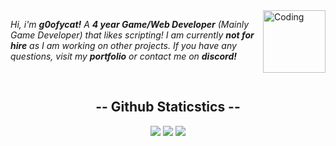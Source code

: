 <img align="right" alt="Coding" width="100" src="https://github.com/user-attachments/assets/16f40421-153c-4acb-9f3c-5382b773f537">

*Hi, i'm **g0ofycat!** A **4 year Game/Web Developer** (Mainly Game Developer) that likes scripting! I am currently **not for hire** as I am working on other projects. If you have any questions, visit my **portfolio** or contact me on **discord!***

<br>
<div align="center">
  <h2>    -- Github Staticstics --</h2>
</div>

<p align="center">
  
  <img src="https://github-readme-stats.vercel.app/api?username=g0ofycat&show_icons=true&theme=midnight-purple">

  <img src="https://streak-stats.demolab.com?user=g0ofycat&theme=midnight-purple">

  <img src="https://github-readme-stats.vercel.app/api/top-langs/?username=g0ofycat&layout=compact&theme=midnight-purple">
  
</p>

